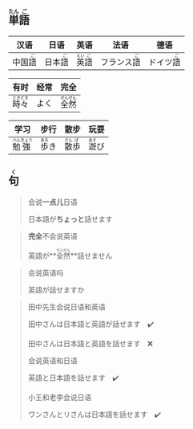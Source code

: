 ## <ruby><rb>単</rb><rt>たん</rt></ruby><ruby><rb>語</rb><rt>ご</rt></ruby>

| 汉语                           | 日语                           | 英语                                                         | 法语                                        | 德语                                      |
| ------------------------------ | ------------------------------ | ------------------------------------------------------------ | ------------------------------------------- | ----------------------------------------- |
| 中国<ruby>語<rt>ご</rt></ruby> | 日本<ruby>語<rt>ご</rt></ruby> | <ruby>英<rt>えい</rt></ruby><ruby><rb>語</rb><rt>ご</rt></ruby> | フランス<ruby><rb>語</rb><rt>ご</rt></ruby> | ドイツ<ruby><rb>語</rb><rt>ご</rt></ruby> |

| 有时                                        | 经常 | 完全                                        |
| ------------------------------------------- | ---- | ------------------------------------------- |
| <ruby>時<rt>とき</rt>々<rt>どき</rt></ruby> | よく | <ruby>全<rt>ぜん</rt>然<rt>ぜん</rt></ruby> |

| 学习                                          | 步行                                    | 散步                                      | 玩耍                                    |
| --------------------------------------------- | --------------------------------------- | ----------------------------------------- | --------------------------------------- |
| <ruby>勉<rt>べん</rt>強<rt>きょう</rt></ruby> | <ruby><rb>歩</rb><rt>ある</rt></ruby>き | <ruby>散<rt>さん</rt>歩<rt>ぽ</rt></ruby> | <ruby><rb>遊</rb><rt>あそ</rt></ruby>び |



## <ruby><rb>句</rb><rt>く</rt></ruby>

> 会说**一点儿**日语
>
> 日本語が**ちょっと**話せます

> **完全**不会说英语
>
> 英語が**<ruby><rb>全然</rb><rt>ぜんぜん</rt></ruby>**話せません

> 会说英语吗
>
> 英語が話せますか

> 田中先生会说日语和英语
>
> 田中さんは日本語と英語が話せます　✔️
>
> 田中さんは日本語と英語を話せます　❌
>
> 会说英语和日语
>
> 英語と日本語を話せます　✔️
>
> 
>
> 小王和老李会说日语
>
> ワンさんとリさんは日本語を話せます　✔️️


